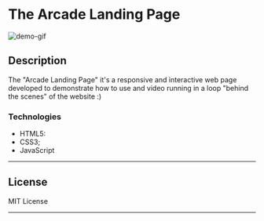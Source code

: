 # The Arcade Landing Page

![demo-gif](https://user-images.githubusercontent.com/63374582/121812151-7c132e00-cc6f-11eb-95f1-aacf6778e06e.gif)

## Description

The "Arcade Landing Page" it's a responsive and interactive web page developed to demonstrate how to use and video running in a loop "behind the scenes" of the website :)
### Technologies

- HTML5:
- CSS3;
- JavaScript

---

## License

MIT License

---
